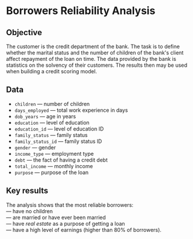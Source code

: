 # Borrowers Reliability Analysis

## Objective

The customer is the credit department of the bank. The task is to define whether the marital status and the number of children of the bank's client affect repayment of the loan on time. The data provided by the bank is statistics on the solvency of their customers. The results then may be used when building a credit scoring model. 

## Data

- `children` — number of children
- `days_employed` — total work experience in days
- `dob_years` — age in years
- `education` — level of education
- `education_id` — level of education ID
- `family_status` — family status
- `family_status_id` — family status ID
- `gender` — gender
- `income_type` — employment type
- `debt` — the fact of having a credit debt
- `total_income` — monthly income
- `purpose` — purpose of the loan

## Key results

The analysis shows that the most reliable borrowers:  
— have no children   
— are married or have ever been married   
— have *real estate* as a purpose of getting a loan    
— have a high level of earnings (higher than 80% of borrowers).  
